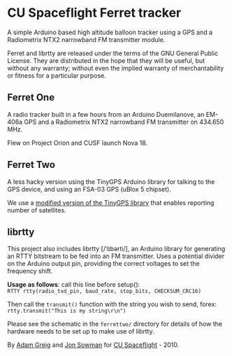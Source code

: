 CU Spaceflight Ferret tracker  
=============================

A simple Arduino based high altitude balloon tracker using a GPS and a Radiometrix NTX2 narrowband FM transmitter module.  

Ferret and librtty are released under the terms of the GNU General Public License. They are distributed in the hope that they will be useful, but without any warranty; without even the implied warranty of merchantability or fitness for a particular purpose.  

Ferret One
---------

A radio tracker built in a few hours from an Arduino Duemilanove, an EM-406a GPS and a Radiometrix NTX2 narrowband FM transmitter on 434.650 MHz.  

Flew on Project Orion and CUSF launch Nova 18.  

Ferret Two
----------

A less hacky version using the TinyGPS Arduino library for talking to the GPS device, and using an FSA-03 GPS (uBlox 5 chipset).  

We use a [modified version of the TinyGPS library](http://ukhas.org.uk/_media/code:tinygps.zip?id=guides%3Afalcom_fsa03&cache=cache) that enables reporting number of satellites.

librtty
-------

This project also includes librtty [/ˈlɪbərti/], an Arduino library for generating an RTTY bitstream to be fed into an FM transmitter. Uses a potential divider on the Arduino output pin, providing the correct voltages to set the frequency shift.  

**Usage as follows**: call this line before setup():  
`RTTY rtty(radio_txd_pin, baud_rate, stop_bits, CHECKSUM_CRC16)`  

Then call the `transmit()` function with the string you wish to send, forex:  
`rtty.transmit("This is my string\r\n")`  

Please see the schematic in the `ferrettwo/` directory for details of how the hardware needs to be set up to make use of librtty.  

By [Adam Greig](http://github.com/randomskk) and [Jon Sowman](http://github.com/jonsowman) for [CU Spaceflight](http://www.cuspaceflight.co.uk) - 2010.  

